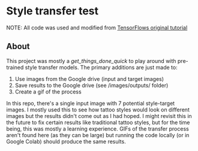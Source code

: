# Style transfer test
NOTE: All code was used and modified from [TensorFlows original tutorial](https://www.tensorflow.org/tutorials/generative/style_transfer)

## About
This project was mostly a _get_things_done_quick_ to play around with pre-trained style transfer models.
The primary additions are just made to:
1. Use images from the Google drive (input and target images)
2. Save results to the Google drive (see /images/outputs/ folder)
3. Create a gif of the process

In this repo, there's a single input image with 7 potential style-target images. I mostly used this to see how tattoo styles would look on different images but the results didn't come out as I had hoped.
I might revisit this in the future to fix certain results like traditional tattoo styles, but for the time being, this was mostly a learning experience.
GIFs of the transfer process aren't found here (as they can be large) but running the code locally (or in Google Colab) should produce the same results.
